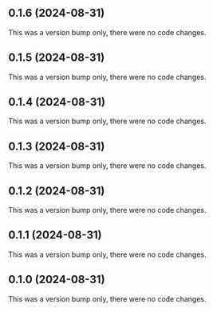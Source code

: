 ## 0.1.6 (2024-08-31)

This was a version bump only, there were no code changes.

## 0.1.5 (2024-08-31)

This was a version bump only, there were no code changes.

## 0.1.4 (2024-08-31)

This was a version bump only, there were no code changes.

## 0.1.3 (2024-08-31)

This was a version bump only, there were no code changes.

## 0.1.2 (2024-08-31)

This was a version bump only, there were no code changes.

## 0.1.1 (2024-08-31)

This was a version bump only, there were no code changes.

## 0.1.0 (2024-08-31)

This was a version bump only, there were no code changes.